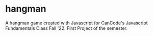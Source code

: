 # hangman
A hangman game created with Javascript for CanCode's Javascript Fundamentals Class Fall '22. First Project of the semester.
